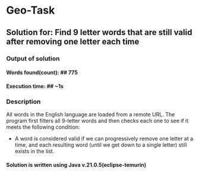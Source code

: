 # Geo-Task

## Solution for: Find 9 letter words that are still valid after removing one letter each time

### Output of solution
#### Words found(count): ## 775
#### Execution time: ## ~1s

### Description

All words in the English language are loaded from a remote URL.
The program first filters all 9-letter words and then checks each one to see if it meets the following condition:
 - A word is considered valid if we can progressively remove one letter at a time, and each resulting word (until we get down to a single letter) still exists in the list.


#### Solution is written using Java v.21.0.5(eclipse-temurin)
